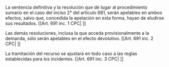 La sentencia definitiva y la resolución que dé lugar al procedimiento sumario en el caso del inciso 2° del artículo 681, serán apelables en ambos efectos, salvo que, concedida la apelación en esta forma, hayan de eludirse sus resultados. [[Art. 691 inc. 1 CPC| ]]

Las demás resoluciones, inclusa la que acceda provisionalmente a la demanda, sólo serán apelables en el efecto devolutivo. [[Art. 691 inc. 2 CPC| ]]

La tramitación del recurso se ajustará en todo caso a las reglas establecidas para los incidentes. [[Art. 691 inc. 3 CPC| ]]